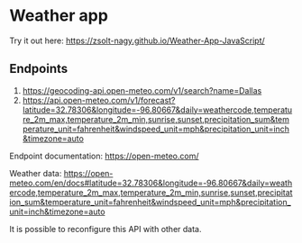 # Weather app 

Try it out here: https://zsolt-nagy.github.io/Weather-App-JavaScript/

## Endpoints

1. https://geocoding-api.open-meteo.com/v1/search?name=Dallas
2. https://api.open-meteo.com/v1/forecast?latitude=32.78306&longitude=-96.80667&daily=weathercode,temperature_2m_max,temperature_2m_min,sunrise,sunset,precipitation_sum&temperature_unit=fahrenheit&windspeed_unit=mph&precipitation_unit=inch&timezone=auto

Endpoint documentation: https://open-meteo.com/

Weather data: https://open-meteo.com/en/docs#latitude=32.78306&longitude=-96.80667&daily=weathercode,temperature_2m_max,temperature_2m_min,sunrise,sunset,precipitation_sum&temperature_unit=fahrenheit&windspeed_unit=mph&precipitation_unit=inch&timezone=auto

It is possible to reconfigure this API with other data.